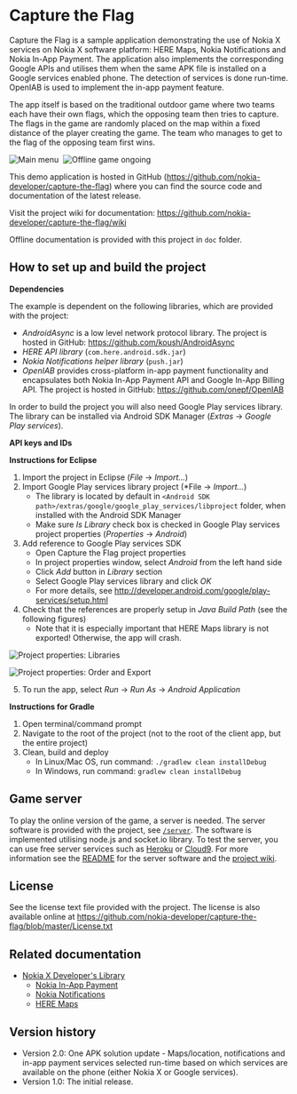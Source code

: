 Capture the Flag
================

Capture the Flag is a sample application demonstrating the use of Nokia X
services on Nokia X software platform: HERE Maps, Nokia Notifications and Nokia
In-App Payment. The application also implements the corresponding Google APIs
and utilises them when the same APK file is installed on a Google services
enabled phone. The detection of services is done run-time. OpenIAB is used to
implement the in-app payment feature.

The app itself is based on the traditional outdoor game where two teams each
have their own flags, which the opposing team then tries to capture. The flags
in the game are randomly placed on the map within a fixed distance of the
player creating the game. The team who manages to get to the flag of the
opposing team first wins.

![Main menu](https://raw.github.com/nokia-developer/capture-the-flag/master/doc/screenshots/ctf_screenshot_1_small.png)&nbsp;
![Offline game ongoing](https://raw.github.com/nokia-developer/capture-the-flag/master/doc/screenshots/ctf_screenshot_2_small.png)

This demo application is hosted in GitHub
(https://github.com/nokia-developer/capture-the-flag) where you can find the
source code and documentation of the latest release.

Visit the project wiki for documentation:
https://github.com/nokia-developer/capture-the-flag/wiki

Offline documentation is provided with this project in `doc` folder.


How to set up and build the project
-------------------------------------------------------------------------------

**Dependencies**

The example is dependent on the following libraries, which are provided with
the project:

* *AndroidAsync* is a low level network protocol library. The project is
  hosted in GitHub: https://github.com/koush/AndroidAsync
* *HERE API library* (`com.here.android.sdk.jar`)
* *Nokia Notifications helper library* (`push.jar`)
* *OpenIAB* provides cross-platform in-app payment functionality and
  encapsulates both Nokia In-App Payment API and Google In-App Billing API.
  The project is hosted in GitHub: https://github.com/onepf/OpenIAB

In order to build the project you will also need Google Play services library.
The library can be installed via Android SDK Manager (*Extras* -> *Google Play
services*).

**API keys and IDs**


**Instructions for Eclipse**

1. Import the project in Eclipse (*File* -> *Import...*)
2. Import Google Play services library project (*File -> *Import...*)
    * The library is located by default in
      `<Android SDK path>/extras/google/google_play_services/libproject` folder,
      when installed with the Android SDK Manager
    * Make sure *Is Library* check box is checked in Google Play services
      project properties (*Properties* -> *Android*)
3. Add reference to Google Play services SDK
    * Open Capture the Flag project properties
    * In project properties window, select *Android* from the left hand side
    * Click *Add* button in *Library* section
    * Select Google Play services library and click *OK* 
    * For more details, see http://developer.android.com/google/play-services/setup.html
4. Check that the references are properly setup in *Java Build Path* (see the
   following figures)
    * Note that it is especially important that HERE Maps library is not
      exported! Otherwise, the app will crash.

![*Project properties: Libraries*](https://raw.githubusercontent.com/nokia-developer/capture-the-flag/master/doc/figures/eclipse_project_properties_1.png)

![*Project properties: Order and Export*](https://raw.githubusercontent.com/nokia-developer/capture-the-flag/master/doc/figures/eclipse_project_properties_2.png)

5. To run the app, select *Run* -> *Run As* -> *Android Application*

**Instructions for Gradle**

1. Open terminal/command prompt
2. Navigate to the root of the project (not to the root of the client app, but
   the entire project)
3. Clean, build and deploy
    * In Linux/Mac OS, run command: `./gradlew clean installDebug`
    * In Windows, run command: `gradlew clean installDebug`

Game server
-------------------------------------------------------------------------------

To play the online version of the game, a server is needed. The server software
is provided with the project, see
[`/server`](https://github.com/nokia-developer/capture-the-flag/tree/master/capture-the-flag-server).
The software is implemented utilising node.js and socket.io library. To test
the server, you can use free server services such as
[Heroku](https://www.heroku.com/) or [Cloud9](https://c9.io/). For more
information see the
[README](https://github.com/nokia-developer/capture-the-flag/blob/master/capture-the-flag-server/README.md)
for the server software and the
[project wiki](https://github.com/nokia-developer/capture-the-flag/wiki).


License
-------------------------------------------------------------------------------

See the license text file provided with the project. The license is also
available online at
https://github.com/nokia-developer/capture-the-flag/blob/master/License.txt


Related documentation
-------------------------------------------------------------------------------

* [Nokia X Developer's Library](http://developer.nokia.com/resources/library/nokia-x)
    * [Nokia In-App Payment](http://developer.nokia.com/resources/library/nokia-x/nokia-in-app-payment.html)
    * [Nokia Notifications](http://developer.nokia.com/resources/library/nokia-x/nokia-notifications.html)
    * [HERE Maps](http://developer.nokia.com/resources/library/nokia-x/here-maps.html)


Version history
-------------------------------------------------------------------------------

* Version 2.0: One APK solution update - Maps/location, notifications and in-app
  payment services selected run-time based on which services are available on
  the phone (either Nokia X or Google services).
* Version 1.0: The initial release.
